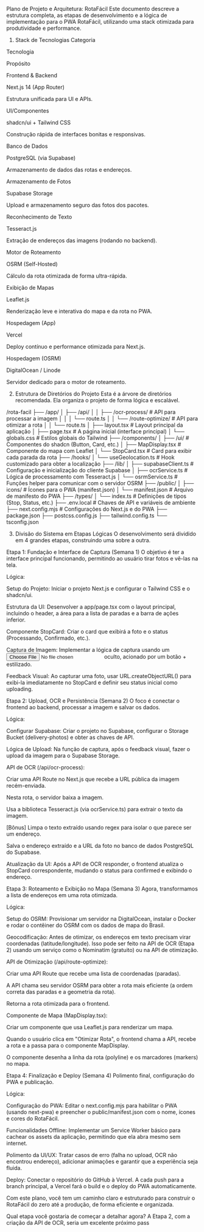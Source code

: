 Plano de Projeto e Arquitetura: RotaFácil
Este documento descreve a estrutura completa, as etapas de desenvolvimento e a lógica de implementação para o PWA RotaFácil, utilizando uma stack otimizada para produtividade e performance.

1. Stack de Tecnologias
Categoria

Tecnologia

Propósito

Frontend & Backend

Next.js 14 (App Router)

Estrutura unificada para UI e APIs.

UI/Componentes

shadcn/ui + Tailwind CSS

Construção rápida de interfaces bonitas e responsivas.

Banco de Dados

PostgreSQL (via Supabase)

Armazenamento de dados das rotas e endereços.

Armazenamento de Fotos

Supabase Storage

Upload e armazenamento seguro das fotos dos pacotes.

Reconhecimento de Texto

Tesseract.js

Extração de endereços das imagens (rodando no backend).

Motor de Roteamento

OSRM (Self-Hosted)

Cálculo da rota otimizada de forma ultra-rápida.

Exibição de Mapas

Leaflet.js

Renderização leve e interativa do mapa e da rota no PWA.

Hospedagem (App)

Vercel

Deploy contínuo e performance otimizada para Next.js.

Hospedagem (OSRM)

DigitalOcean / Linode

Servidor dedicado para o motor de roteamento.

2. Estrutura de Diretórios do Projeto
Esta é a árvore de diretórios recomendada. Ela organiza o projeto de forma lógica e escalável.

/rota-facil
├── /app/
│   ├── /api/
│   │   ├── /ocr-process/       # API para processar a imagem
│   │   │   └── route.ts
│   │   └── /route-optimize/    # API para otimizar a rota
│   │       └── route.ts
│   ├── layout.tsx              # Layout principal da aplicação
│   ├── page.tsx                # A página inicial (interface principal)
│   └── globals.css             # Estilos globais do Tailwind
├── /components/
│   ├── /ui/                    # Componentes do shadcn (Button, Card, etc.)
│   ├── MapDisplay.tsx          # Componente do mapa com Leaflet
│   └── StopCard.tsx            # Card para exibir cada parada da rota
├── /hooks/
│   └── useGeolocation.ts       # Hook customizado para obter a localização
├── /lib/
│   ├── supabaseClient.ts       # Configuração e inicialização do cliente Supabase
│   ├── ocrService.ts           # Lógica de processamento com Tesseract.js
│   └── osrmService.ts          # Funções helper para comunicar com o servidor OSRM
├── /public/
│   ├── icons/                  # Ícones para o PWA (manifest.json)
│   └── manifest.json           # Arquivo de manifesto do PWA
├── /types/
│   └── index.ts                # Definições de tipos (Stop, Status, etc.)
├── .env.local                  # Chaves de API e variáveis de ambiente
├── next.config.mjs             # Configurações do Next.js e do PWA
├── package.json
├── postcss.config.js
├── tailwind.config.ts
└── tsconfig.json

3. Divisão do Sistema em Etapas Lógicas
O desenvolvimento será dividido em 4 grandes etapas, construindo uma sobre a outra.

Etapa 1: Fundação e Interface de Captura (Semana 1)
O objetivo é ter a interface principal funcionando, permitindo ao usuário tirar fotos e vê-las na tela.

Lógica:

Setup do Projeto: Iniciar o projeto Next.js e configurar o Tailwind CSS e o shadcn/ui.

Estrutura da UI: Desenvolver a app/page.tsx com o layout principal, incluindo o header, a área para a lista de paradas e a barra de ações inferior.

Componente StopCard: Criar o card que exibirá a foto e o status (Processando, Confirmado, etc.).

Captura de Imagem: Implementar a lógica de captura usando um <input type="file" capture="environment"> oculto, acionado por um botão + estilizado.

Feedback Visual: Ao capturar uma foto, usar URL.createObjectURL() para exibi-la imediatamente no StopCard e definir seu status inicial como uploading.

Etapa 2: Upload, OCR e Persistência (Semana 2)
O foco é conectar o frontend ao backend, processar a imagem e salvar os dados.

Lógica:

Configurar Supabase: Criar o projeto no Supabase, configurar o Storage Bucket (delivery-photos) e obter as chaves de API.

Lógica de Upload: Na função de captura, após o feedback visual, fazer o upload da imagem para o Supabase Storage.

API de OCR (/api/ocr-process):

Criar uma API Route no Next.js que recebe a URL pública da imagem recém-enviada.

Nesta rota, o servidor baixa a imagem.

Usa a biblioteca Tesseract.js (via ocrService.ts) para extrair o texto da imagem.

[Bônus] Limpa o texto extraído usando regex para isolar o que parece ser um endereço.

Salva o endereço extraído e a URL da foto no banco de dados PostgreSQL do Supabase.

Atualização da UI: Após a API de OCR responder, o frontend atualiza o StopCard correspondente, mudando o status para confirmed e exibindo o endereço.

Etapa 3: Roteamento e Exibição no Mapa (Semana 3)
Agora, transformamos a lista de endereços em uma rota otimizada.

Lógica:

Setup do OSRM: Provisionar um servidor na DigitalOcean, instalar o Docker e rodar o contêiner do OSRM com os dados de mapa do Brasil.

Geocodificação: Antes de otimizar, os endereços em texto precisam virar coordenadas (latitude/longitude). Isso pode ser feito na API de OCR (Etapa 2) usando um serviço como o Nominatim (gratuito) ou na API de otimização.

API de Otimização (/api/route-optimize):

Criar uma API Route que recebe uma lista de coordenadas (paradas).

A API chama seu servidor OSRM para obter a rota mais eficiente (a ordem correta das paradas e a geometria da rota).

Retorna a rota otimizada para o frontend.

Componente de Mapa (MapDisplay.tsx):

Criar um componente que usa Leaflet.js para renderizar um mapa.

Quando o usuário clica em "Otimizar Rota", o frontend chama a API, recebe a rota e a passa para o componente MapDisplay.

O componente desenha a linha da rota (polyline) e os marcadores (markers) no mapa.

Etapa 4: Finalização e Deploy (Semana 4)
Polimento final, configuração do PWA e publicação.

Lógica:

Configuração do PWA: Editar o next.config.mjs para habilitar o PWA (usando next-pwa) e preencher o public/manifest.json com o nome, ícones e cores do RotaFácil.

Funcionalidades Offline: Implementar um Service Worker básico para cachear os assets da aplicação, permitindo que ela abra mesmo sem internet.

Polimento da UI/UX: Tratar casos de erro (falha no upload, OCR não encontrou endereço), adicionar animações e garantir que a experiência seja fluida.

Deploy: Conectar o repositório do GitHub à Vercel. A cada push para a branch principal, a Vercel fará o build e o deploy do PWA automaticamente.

Com este plano, você tem um caminho claro e estruturado para construir o RotaFácil do zero até a produção, de forma eficiente e organizada.

Qual etapa você gostaria de começar a detalhar agora? A Etapa 2, com a criação da API de OCR, seria um excelente próximo pass